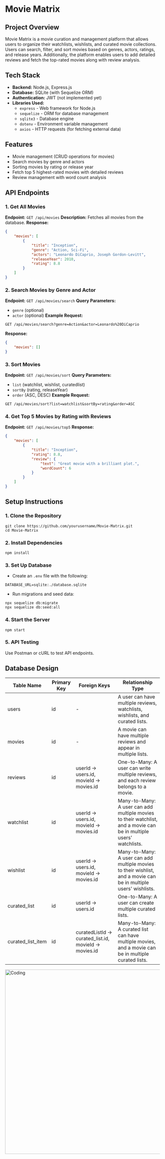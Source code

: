 # Movie Matrix

## Project Overview

Movie Matrix is a movie curation and management platform that allows users to organize their watchlists, wishlists, and curated movie collections. Users can search, filter, and sort movies based on genres, actors, ratings, and release years. Additionally, the platform enables users to add detailed reviews and fetch the top-rated movies along with review analysis.

## Tech Stack

- **Backend:** Node.js, Express.js
- **Database:** SQLite (with Sequelize ORM)
- **Authentication:** JWT (not implemented yet)
- **Libraries Used:**
  - `express` - Web framework for Node.js
  - `sequelize` - ORM for database management
  - `sqlite3` - Database engine
  - `dotenv` - Environment variable management
  - `axios` - HTTP requests (for fetching external data)

## Features

- Movie management (CRUD operations for movies)
- Search movies by genre and actors
- Sorting movies by rating or release year
- Fetch top 5 highest-rated movies with detailed reviews
- Review management with word count analysis

## API Endpoints

### 1. Get All Movies

**Endpoint:** `GET /api/movies`
**Description:** Fetches all movies from the database.
**Response:**

```json
{
    "movies": [
        {
            "title": "Inception",
            "genre": "Action, Sci-Fi",
            "actors": "Leonardo DiCaprio, Joseph Gordon-Levitt",
            "releaseYear": 2010,
            "rating": 8.8
        }
    ]
}
```

### 2. Search Movies by Genre and Actor

**Endpoint:** `GET /api/movies/search`
**Query Parameters:**

- `genre` (optional)
- `actor` (optional)
  **Example Request:**

```
GET /api/movies/search?genre=Action&actor=Leonardo%20DiCaprio
```

**Response:**

```json
{
    "movies": []
}
```

### 3. Sort Movies

**Endpoint:** `GET /api/movies/sort`
**Query Parameters:**

- `list` (watchlist, wishlist, curatedlist)
- `sortBy` (rating, releaseYear)
- `order` (ASC, DESC)
  **Example Request:**

```
GET /api/movies/sort?list=watchlist&sortBy=rating&order=ASC
```

### 4. Get Top 5 Movies by Rating with Reviews

**Endpoint:** `GET /api/movies/top5`
**Response:**

```json
{
    "movies": [
        {
            "title": "Inception",
            "rating": 8.8,
            "review": {
                "text": "Great movie with a brilliant plot.",
                "wordCount": 6
            }
        }
    ]
}
```

## Setup Instructions

### 1. Clone the Repository

```
git clone https://github.com/yourusername/Movie-Matrix.git
cd Movie-Matrix
```

### 2. Install Dependencies

```
npm install
```

### 3. Set Up Database

- Create an `.env` file with the following:

```
DATABASE_URL=sqlite:./database.sqlite
```

- Run migrations and seed data:

```
npx sequelize db:migrate
npx sequelize db:seed:all
```

### 4. Start the Server

```
npm start
```

### 5. API Testing

Use Postman or cURL to test API endpoints.

## Database Design 

| Table Name         | Primary Key | Foreign Keys                          | Relationship Type                                                                 |
|--------------------|-------------|---------------------------------------|-----------------------------------------------------------------------------------|
| users              | id          | -                                     | A user can have multiple reviews, watchlists, wishlists, and curated lists.       |
| movies             | id          | -                                     | A movie can have multiple reviews and appear in multiple lists.                   |
| reviews            | id          | userId → users.id, movieId → movies.id | One-to-Many: A user can write multiple reviews, and each review belongs to a movie.|
| watchlist          | id          | userId → users.id, movieId → movies.id | Many-to-Many: A user can add multiple movies to their watchlist, and a movie can be in multiple users' watchlists. |
| wishlist           | id          | userId → users.id, movieId → movies.id | Many-to-Many: A user can add multiple movies to their wishlist, and a movie can be in multiple users' wishlists. |
| curated_list       | id          | userId → users.id                     | One-to-Many: A user can create multiple curated lists.                            |
| curated_list_item  | id          | curatedListId → curated_list.id, movieId → movies.id | Many-to-Many: A curated list can have multiple movies, and a movie can be in multiple curated lists. |


<img align="right"  alt="Coding"  width="600" src="https://github.com/chauhan-akshay123/Movie-Matrix/blob/main/Movie_matri_DB.png">


